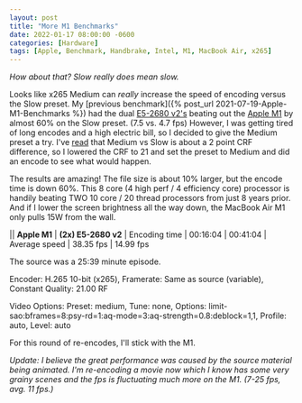 ```yaml
---
layout: post
title: "More M1 Benchmarks"
date: 2022-01-17 08:00:00 -0600
categories: [Hardware]
tags: [Apple, Benchmark, Handbrake, Intel, M1, MacBook Air, x265]
---
```


*How about that? Slow really does mean slow.*

Looks like x265 Medium can *really* increase the speed of encoding versus the Slow preset. My [previous benchmark]({% post_url 2021-07-19-Apple-M1-Benchmarks %}) had the dual [E5-2680 v2's](https://ark.intel.com/content/www/us/en/ark/products/75277/intel-xeon-processor-e52680-v2-25m-cache-2-80-ghz.html) beating out the [Apple M1](https://infogalactic.com/info/Apple_M1/) by almost 60% on the Slow preset. (7.5 vs. 4.7 fps) However, I was getting tired of long encodes and a high electric bill, so I decided to give the Medium preset a try. I've [read](https://kokomins.wordpress.com/2019/10/10/anime-encoding-guide-for-x265-and-why-to-never-use-flac/) that Medium vs Slow is about a 2 point CRF difference, so I lowered the CRF to 21 and set the preset to Medium and did an encode to see what would happen.

The results are amazing! The file size is about 10% larger, but the encode time is down 60%. This 8 core (4 high perf / 4 efficiency core) processor is handily beating TWO 10 core / 20 thread processors from just 8 years prior. And if I lower the screen brightness all the way down, the MacBook Air M1 only pulls 15W from the wall.

|| **Apple M1** | **(2x) E5-2680 v2**
| Encoding time | 00:16:04 | 00:41:04
| Average speed | 38.35 fps | 14.99 fps

The source was a 25:39 minute episode.

Encoder: H.265 10-bit (x265), Framerate: Same as source (variable), Constant Quality: 21.00 RF

Video Options: 	Preset: medium, Tune: none, Options: limit-sao:bframes=8:psy-rd=1:aq-mode=3:aq-strength=0.8:deblock=1,1, Profile: auto, Level: auto

For this round of re-encodes, I'll stick with the M1.

*Update: I believe the great performance was caused by the source material being animated. I'm re-encoding a movie now which I know has some very grainy scenes and the fps is fluctuating much more on the M1. (7-25 fps, avg. 11 fps.)*
